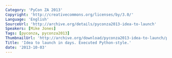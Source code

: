 ```yaml
---
Category: 'PyCon ZA 2013'
Copyright: 'http://creativecommons.org/licenses/by/3.0/'
Language: 'English'
SourceUrl: 'http://archive.org/details/pyconza2013-idea-to-launch'
Speakers: [Mike Jones]
Tags: [pyconza, pyconza2013]
ThumbnailUrl: 'http://archive.org/download/pyconza2013-idea-to-launch/pyconza2013-idea-to-launch.thumbs/pyconza2013-idea-to-launch_001110.jpg'
Title: 'Idea to launch in days. Executed Python-style.'
date: '2013-10-03'
---
```


